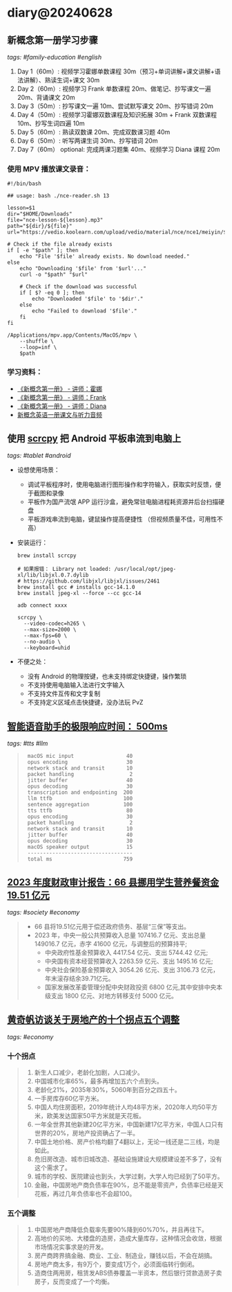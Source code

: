 # diary@20240628

## 新概念第一册学习步骤
_tags: #family-education #english_

1. Day 1（60m）: 视频学习霍娜单数课程 30m（预习+单词讲解+课文讲解+语法讲解）、熟读生词+课文 30m
2. Day 2（60m）: 视频学习 Frank 单数课程 20m、做笔记、抄写课文一遍 20m、背诵课文 20m
3. Day 3（50m）: 抄写课文一遍 10m、尝试默写课文 20m、抄写错词 20m
4. Day 4（50m）: 视频学习霍娜双数课程及知识拓展 30m + Frank 双数课程 10m、抄写生词四遍 10m
5. Day 5（60m）: 熟读双数课 20m、完成双数课习题 40m
6. Day 6（50m）: 听写两课生词 30m、抄写错词 20m
7. Day 7（60m） optional: 完成两课习题集 40m、视频学习 Diana 课程 20m

### 使用 MPV 播放课文录音：
  ```shell
  #!/bin/bash

  ## usage: bash ./nce-reader.sh 13

  lesson=$1
  dir="$HOME/Downloads"
  file="nce-lesson-${lesson}.mp3"
  path="${dir}/${file}"
  url="https://vedio.koolearn.com/upload/vedio/material/nce/nce1/meiyin/${lesson}.mp3"

  # Check if the file already exists
  if [ -e "$path" ]; then
      echo "File '$file' already exists. No download needed."
  else
      echo "Downloading '$file' from '$url'..."
      curl -o "$path" "$url"

      # Check if the download was successful
      if [ $? -eq 0 ]; then
          echo "Downloaded '$file' to '$dir'."
      else
          echo "Failed to download '$file'."
      fi
  fi

  /Applications/mpv.app/Contents/MacOS/mpv \
      --shuffle \
      --loop=inf \
      $path
  ```

### 学习资料：
- [《新概念第一册》 - 讲师：霍娜](https://www.youtube.com/playlist?list=PLOtrQF6oylZOEuDdFkEtfbSBUFvw_j6pS)
- [《新概念第一册》 - 讲师：Frank](https://www.youtube.com/playlist?list=PLGWF2Ziiz2oYzBQPclGTAna7GEZ6qoHdi)
- [《新概念第一册》 - 讲师：Diana](https://www.youtube.com/playlist?list=PLEPELt2_eXcp-IhZS8A8akiEIkfBeW4JB)
- [新概念英语一册课文与听力音频](https://nce.koolearn.com/20211213/796449.html)

## 使用 [scrcpy](https://github.com/Genymobile/scrcpy) 把 Android 平板串流到电脑上
_tags: #tablet #android_

- 设想使用场景：
  - 调试平板程序时，使用电脑进行图形操作和字符输入，获取实时反馈，便于截图和录像
  - 平板作为国产流氓 APP 运行沙盒，避免常驻电脑进程耗资源并后台扫描硬盘
  - 平板游戏串流到电脑，键鼠操作提高便捷性 （但视频质量不佳，可用性不高）

- 安装运行：
  ```shell
  brew install scrcpy

  # 如果报错： Library not loaded: /usr/local/opt/jpeg-xl/lib/libjxl.0.7.dylib
  # https://github.com/libjxl/libjxl/issues/2461
  brew install gcc # installs gcc-14.1.0
  brew install jpeg-xl --force --cc gcc-14

  adb connect xxxx

  scrcpy \
    --video-codec=h265 \
    --max-size=2000 \
    --max-fps=60 \
    --no-audio \
    --keyboard=uhid
  ```

- 不便之处：
  - 没有 Android 的物理按键，也未支持绑定快捷键，操作繁琐
  - 不支持使用电脑输入法进行文字输入
  - 不支持文件互传和文字复制
  - 不支持定义区域点击快捷键，没办法玩 PvZ

## [智能语音助手的极限响应时间： 500ms](https://news.ycombinator.com/item?id=40805010)
_tags: #tts #llm_
> ```
>  macOS mic input                 40
>  opus encoding                   30
>  network stack and transit       10
>  packet handling                  2
>  jitter buffer                   40
>  opus decoding                   30
>  transcription and endpointing  200
>  llm ttfb                       100
>  sentence aggregation           100
>  tts ttfb                        80
>  opus encoding                   30
>  packet handling                  2
>  network stack and transit       10
>  jitter buffer                   40
>  opus decoding                   30
>  macOS speaker output            15
>  ----------------------------------
>  total ms                       759
> ```


## [2023 年度财政审计报告：66 县挪用学生营养餐资金 19.51 亿元](https://www.audit.gov.cn/n5/n26/c10423410/part/10423799.pdf)
_tags: #society #economy_

> - 66 县将19.51亿元用于偿还政府债务、基层“三保”等支出。
> - 2023 年，中央一般公共预算收入总量 107416.7 亿元、支出总量 149016.7 亿元，赤字 41600 亿元，与调整后的预算持平;
>   - 中央政府性基金预算收入 4417.54 亿元、支出 5744.42 亿元;
>   - 中央国有资本经营预算收入 2263.59 亿元、支出 1495.16 亿元;
>   - 中央社会保险基金预算收入 3054.26 亿元、支出 3106.73 亿元，年末滚存结余39.71亿元。
>   - 国家发展改革委管理分配中央财政投资 6800 亿元,其中安排中央本级支出 1800 亿元、对地方转移支付 5000 亿元。

## [黄奇帆访谈关于房地产的十个拐点五个调整](https://xueqiu.com/3689637965/291486499)
_tags: #economy_

### 十个拐点
> 1. 新生人口减少，老龄化加剧，人口减少。
> 2. 中国城市化率65%，最多再增加五六个点到头。
> 3. 老龄化21%，2035年30%，5060年到百分之四五十。
> 4. 一手房库存60亿平方米。
> 5. 中国人均住房面积，2019年统计人均48平方米，2020年人均50平方米，欧美发达国家50平方米就是天花板。
> 6. 一年全世界其他新建20亿平方米，中国新建17亿平方米，中国人口只有世界的20%，房地产投资确占了一半。
> 7. 中国土地价格、房产价格均翻了4翻以上，无论一线还是二三线，均是如此。
> 8. 危旧房改造、城市旧城改造、基础设施建设大规模建设差不多了，没有这个需求了。
> 9. 城市的学校、医院建设也到头，大学过剩，大学人均已经到了50平方。
> 10. 金融，中国房地产商负债率在90%，总不能是零资产，负债率已经是天花板，再过几年负债率也不会超100。

### 五个调整
> 1. 中国房地产商降低负载率先要90%降到60%70%，并且再往下。
> 1. 高地价的买地、大楼盘的造房，造成大量库存，这种情况会收敛，根据市场情况实事求是的开发。
> 1. 房产商跨界搞金融、商业、工业、制造业，赚钱以后，不会在胡搞。
> 1. 房地产商太多，有9万个，要变成1万个，必须面临转行倒闭。
> 1. 造商住两用房，租赁发ABS债券覆盖一半资本，然后银行贷款造房子卖房子，反而变成了一个均衡。
